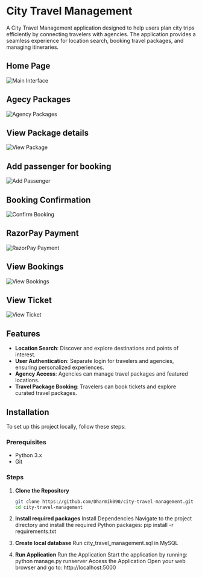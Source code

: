 # City Travel Management

A City Travel Management application designed to help users plan city trips efficiently by connecting travelers with agencies. The application provides a seamless experience for location search, booking travel packages, and managing itineraries.

## Home Page
![Main Interface](./images/home.png)
## Agecy Packages
![Agency Packages](./images/packages.png)
## View Package details
![View Package](./images/package.png)
## Add passenger for booking
![Add Passenger](./images/add_passanger.png)
## Booking Confirmation
![Confirm Booking](./images/confirmticket.png)
## RazorPay Payment
![RazorPay Payment](./images/razorpay.png)
## View Bookings
![View Bookings](./images/bookings.png)
## View Ticket
![View Ticket](./images/ticket.png)

## Features

- **Location Search**: Discover and explore destinations and points of interest.
- **User Authentication**: Separate login for travelers and agencies, ensuring personalized experiences.
- **Agency Access**: Agencies can manage travel packages and featured locations.
- **Travel Package Booking**: Travelers can book tickets and explore curated travel packages.

## Installation

To set up this project locally, follow these steps:

### Prerequisites

- Python 3.x
- Git

### Steps

1. **Clone the Repository**
   ```bash
   git clone https://github.com/Dharmik090/city-travel-management.git
   cd city-travel-management

2. **Install required packages**
Install Dependencies Navigate to the project directory and install the required Python packages:
pip install -r requirements.txt

3. **Create local database**
Run city_travel_management.sql in MySQL

4. **Run Application**
Run the Application Start the application by running:
python manage.py runserver
Access the Application Open your web browser and go to:
http://localhost:5000

